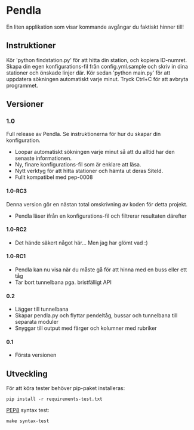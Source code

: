 Pendla
======

En liten applikation som visar kommande avgångar du faktiskt hinner till!

## Instruktioner

Kör 'python findstation.py' för att hitta din station, och kopiera ID-numret.
Skapa din egen konfigurations-fil från config.yml.sample och skriv in
dina stationer och önskade linjer där. Kör sedan 'python main.py' för att
uppdatera sökningen automatiskt varje minut. Tryck Ctrl+C för att avbryta
programmet.

## Versioner

### 1.0

Full release av Pendla. Se instruktionerna för hur du skapar din konfiguration.

- Loopar automatiskt sökningen varje minut så att du alltid har den
  senaste informationen.
- Ny, finare konfigurations-fil som är enklare att läsa.
- Nytt verktyg för att hitta stationer och hämta ut deras SiteId.
- Fullt kompatibel med pep-0008

#### 1.0-RC3

Denna version gör en nästan total omskrivning av koden för detta projekt.

- Pendla läser ifrån en konfigurations-fil och filtrerar resultaten därefter

#### 1.0-RC2

- Det hände säkert något här... Men jag har glömt vad :)

#### 1.0-RC1

- Pendla kan nu visa när du måste gå för att hinna med en buss eller ett tåg
- Tar bort tunnelbana pga. bristfälligt API

#### 0.2

- Lägger till tunnelbana
- Skapar pendla.py och flyttar pendeltåg, bussar och tunnelbana till separata moduler
- Snyggar till output med färger och kolumner med rubriker

#### 0.1

- Första versionen

## Utveckling

För att köra tester behöver pip-paket installeras:

```
pip install -r requirements-test.txt
```

[PEP8](https://www.python.org/dev/peps/pep-0008/) syntax test:

```
make syntax-test
```
